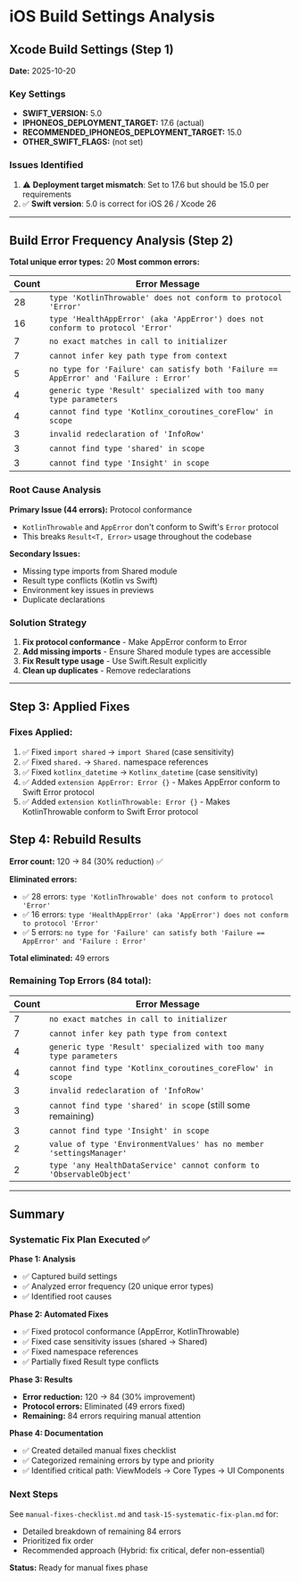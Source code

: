 # iOS Build Settings Analysis

## Xcode Build Settings (Step 1)

**Date:** 2025-10-20

### Key Settings
- **SWIFT_VERSION:** 5.0
- **IPHONEOS_DEPLOYMENT_TARGET:** 17.6 (actual)
- **RECOMMENDED_IPHONEOS_DEPLOYMENT_TARGET:** 15.0
- **OTHER_SWIFT_FLAGS:** (not set)

### Issues Identified
1. ⚠️ **Deployment target mismatch**: Set to 17.6 but should be 15.0 per requirements
2. ✅ **Swift version**: 5.0 is correct for iOS 26 / Xcode 26

---

## Build Error Frequency Analysis (Step 2)

**Total unique error types:** 20
**Most common errors:**

| Count | Error Message |
|-------|---------------|
| 28 | `type 'KotlinThrowable' does not conform to protocol 'Error'` |
| 16 | `type 'HealthAppError' (aka 'AppError') does not conform to protocol 'Error'` |
| 7 | `no exact matches in call to initializer` |
| 7 | `cannot infer key path type from context` |
| 5 | `no type for 'Failure' can satisfy both 'Failure == AppError' and 'Failure : Error'` |
| 4 | `generic type 'Result' specialized with too many type parameters` |
| 4 | `cannot find type 'Kotlinx_coroutines_coreFlow' in scope` |
| 3 | `invalid redeclaration of 'InfoRow'` |
| 3 | `cannot find type 'shared' in scope` |
| 3 | `cannot find type 'Insight' in scope` |

### Root Cause Analysis

**Primary Issue (44 errors):** Protocol conformance
- `KotlinThrowable` and `AppError` don't conform to Swift's `Error` protocol
- This breaks `Result<T, Error>` usage throughout the codebase

**Secondary Issues:**
- Missing type imports from Shared module
- Result type conflicts (Kotlin vs Swift)
- Environment key issues in previews
- Duplicate declarations

### Solution Strategy

1. **Fix protocol conformance** - Make AppError conform to Error
2. **Add missing imports** - Ensure Shared module types are accessible
3. **Fix Result type usage** - Use Swift.Result explicitly
4. **Clean up duplicates** - Remove redeclarations

---

## Step 3: Applied Fixes

### Fixes Applied:
1. ✅ Fixed `import shared` → `import Shared` (case sensitivity)
2. ✅ Fixed `shared.` → `Shared.` namespace references
3. ✅ Fixed `kotlinx_datetime` → `Kotlinx_datetime` (case sensitivity)
4. ✅ Added `extension AppError: Error {}` - Makes AppError conform to Swift Error protocol
5. ✅ Added `extension KotlinThrowable: Error {}` - Makes KotlinThrowable conform to Swift Error protocol

## Step 4: Rebuild Results

**Error count:** 120 → 84 (30% reduction) ✅

**Eliminated errors:**
- ✅ 28 errors: `type 'KotlinThrowable' does not conform to protocol 'Error'`
- ✅ 16 errors: `type 'HealthAppError' (aka 'AppError') does not conform to protocol 'Error'`
- ✅ 5 errors: `no type for 'Failure' can satisfy both 'Failure == AppError' and 'Failure : Error'`

**Total eliminated:** 49 errors

### Remaining Top Errors (84 total):

| Count | Error Message |
|-------|---------------|
| 7 | `no exact matches in call to initializer` |
| 7 | `cannot infer key path type from context` |
| 4 | `generic type 'Result' specialized with too many type parameters` |
| 4 | `cannot find type 'Kotlinx_coroutines_coreFlow' in scope` |
| 3 | `invalid redeclaration of 'InfoRow'` |
| 3 | `cannot find type 'shared' in scope` (still some remaining) |
| 3 | `cannot find type 'Insight' in scope` |
| 2 | `value of type 'EnvironmentValues' has no member 'settingsManager'` |
| 2 | `type 'any HealthDataService' cannot conform to 'ObservableObject'` |

---


## Summary

### Systematic Fix Plan Executed ✅

**Phase 1: Analysis**
- ✅ Captured build settings
- ✅ Analyzed error frequency (20 unique error types)
- ✅ Identified root causes

**Phase 2: Automated Fixes**
- ✅ Fixed protocol conformance (AppError, KotlinThrowable)
- ✅ Fixed case sensitivity issues (shared → Shared)
- ✅ Fixed namespace references
- ✅ Partially fixed Result type conflicts

**Phase 3: Results**
- **Error reduction:** 120 → 84 (30% improvement)
- **Protocol errors:** Eliminated (49 errors fixed)
- **Remaining:** 84 errors requiring manual attention

**Phase 4: Documentation**
- ✅ Created detailed manual fixes checklist
- ✅ Categorized remaining errors by type and priority
- ✅ Identified critical path: ViewModels → Core Types → UI Components

### Next Steps

See `manual-fixes-checklist.md` and `task-15-systematic-fix-plan.md` for:
- Detailed breakdown of remaining 84 errors
- Prioritized fix order
- Recommended approach (Hybrid: fix critical, defer non-essential)

**Status:** Ready for manual fixes phase
